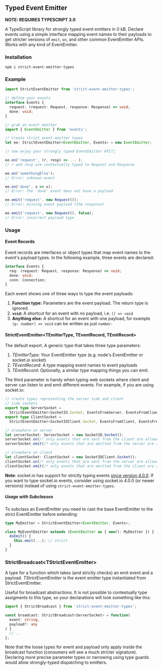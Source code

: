## Typed Event Emitter

**NOTE: REQUIRES TYPESCRIPT 3.0**

A TypeScript library for strongly typed event emitters in 0 kB. Declare events using a simple interface mapping event names to their payloads to get stricter versions of `emit`, `on`, and other common EventEmitter APIs. Works with any kind of EventEmitter.

### Installation

```
npm i strict-event-emitter-types
```

### Example

```ts
import StrictEventEmitter from 'strict-event-emitter-types';

// define your events
interface Events {
  request: (request: Request, response: Response) => void;
  done: void;
}

// grab an event emitter
import { EventEmitter } from 'events';

// Create strict event emitter types
let ee: StrictEventEmitter<EventEmitter, Events> = new EventEmitter;

// now enjoy your strongly typed EventEmitter API!🎉

ee.on('request', (r, resp) => ... );
// r and resp are contextually typed to Request and Response

ee.on('somethingElse');
// Error: unknown event

ee.on('done', x => x);
// Error: The 'done' event does not have a payload

ee.emit('request', new Request());
// Error: missing event payload (the response)

ee.emit('request', new Request(), false);
// Error: incorrect payload type
```

### Usage

#### Event Records

Event records are interfaces or object types that map event names to the event's payload types. In the following example, three events are declared:

```ts
interface Events {
  req: (request: Request, response: Response) => void;
  done: void;
  conn: Connection;
}
```

Each event shows one of three ways to type the event payloads:

1.  **Function type:** Parameters are the event payload. The return type is ignored.
1.  **`void`:** A shortcut for an event with no payload, i.e. `() => void`
1.  **Anything else:** A shortcut for an event with one payload, for example `(p: number) => void` can be written as just `number`.

#### StrictEventEmitter&lt;TEmitterType, TEventRecord, TEmitRecord>

The default export. A generic type that takes three type parameters:

1.  _TEmitterType_: Your EventEmitter type (e.g. node's EventEmitter or socket.io socket)
2.  _TEventRecord_: A type mapping event names to event payloads
3.  _TEmitRecord_: Optionally, a similar type mapping things you can emit.

The third parameter is handy when typing web sockets where client and server can listen to and emit different events. For example, if you are using socket.io:

```ts
// create types representing the server side and client
// side sockets
export type ServerSocket =
  StrictEventEmitter<SocketIO.Socket, EventsFromServer, EventsFromClient>;
export type ClientSocket =
  StrictEventEmitter<SocketIOClient.Socket, EventsFromClient, EventsFromServer>;

// elsewhere on server
let serverSocket: ServerSocket = new SocketIO.Socket();
serverSocket.on(/* only events that are sent from the client are allowed */, ...)
serverSocket.emit(/* only events that are emitted from the server are allowed */, ...)

// elsewhere on client
let clientSocket: ClientSocket = new SocketIOClient.Socket();
clientSocket.on(/* only events that are sent from the server are allowed */, ...)
clientSocket.emit(/* only events that are emitted from the client are allowed */, ...)
```

**Note**: socket.io has support for strictly typing events [since version 4.0.0](https://socket.io/docs/v4/migrating-from-3-x-to-4-0/#Typed-events). If you want to type socket.io events, consider using socket.io 4.0.0 (or newer versions) instead of using `strict-event-emitter-types`.

##### Usage with Subclasses

To subclass an EventEmitter you need to cast the base EventEmitter to the strict EventEmitter before extending:

```ts
type MyEmitter = StrictEventEmitter<EventEmitter, Events>;

class MyEventEmitter extends (EventEmitter as { new(): MyEmitter }) {
  doEmit() {
    this.emit(...); // strict
  }
}
```

### StrictBroadcast&lt;TStrictEventEmitter>

A type for a function which takes (and strictly checks) an emit event and a payload. _TStrictEventEmitter_ is the event emitter type instantiated from StrictEventEmitter.

Useful for broadcast abstractions. It is not possible to contextually type assigments to this type, so your declarations will look something like this:

```ts
import { StrictBroadcast } from 'strict-event-emitter-types';

const broadcast: StrictBroadcast<ServerSocket> = function(
  event: string,
  payload?: any
) {
  // ...
};
```

Note that the loose types for event and payload only apply inside the broadcast function (consumers will see a much stricter signature). Declaring more precise parameter types or narrowing using type guards would allow strongly-typed dispatching to emitters.
